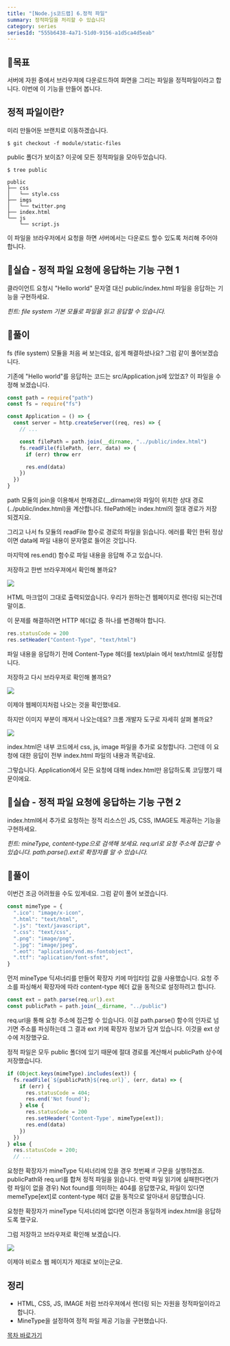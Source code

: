 ```yaml
---
title: "[Node.js코드랩] 6.정적 파일"
summary: 정적파일을 처리할 수 있습니다
category: series
seriesId: "555b6438-4a71-51d0-9156-a1d5ca4d5eab"
---
```


## 🌳목표

서버에 자원 중에서 브라우져에 다운로드하여 화면을 그리는 파일을 정적파일이라고 합니다.
이번에 이 기능을 만들어 봅니다.

## 정적 파일이란?

미리 만들어둔 브랜치로 이동하겠습니다.

```
$ git checkout -f module/static-files
```

public 폴더가 보이죠? 이곳에 모든 정적파일을 모아두었습니다.

```
$ tree public

public
├── css
│   └── style.css
├── imgs
│   └── twitter.png
├── index.html
└── js
    └── script.js
```

이 파일을 브라우저에서 요청을 하면 서버에서는 다운로드 할수 있도록 처리해 주어야 합니다.

## 🐤실습 - 정적 파일 요청에 응답하는 기능 구현 1

클라이언트 요청시 "Hello world" 문자열 대신 public/index.html 파일을 응답하는 기능을 구현하세요.

_힌트: file system 기본 모듈로 파일을 읽고 응답할 수 있습니다._

## 🐤풀이

fs (file system) 모듈을 처음 써 보는데요, 쉽게 해결하셨나요?
그럼 같이 풀어보겠습니다.

기존에 "Hello world"를 응답하는 코드는 src/Application.js에 있었죠?
이 파일을 수정해 보겠습니다.

```js
const path = require("path")
const fs = require("fs")

const Application = () => {
  const server = http.createServer((req, res) => {
    // ...

    const filePath = path.join(__dirname, "../public/index.html")
    fs.readFile(filePath, (err, data) => {
      if (err) throw err

      res.end(data)
    })
  })
}
```

path 모듈의 join을 이용해서 현재경로(\_\_dirname)와 파일이 위치한 상대 경로(../public/index.html)을 계산합니다.
filePath에는 index.html의 절대 경로가 저장 되겠지요.

그리고 나서 fs 모듈의 readFile 함수로 경로의 파일을 읽습니다.
에러를 확인 한뒤 정상이면 data에 파일 내용이 문자열로 들어온 것입니다.

마지막에 res.end() 함수로 파일 내용을 응답해 주고 있습니다.

저장하고 한번 브라우져에서 확인해 볼까요?

![](./img/06/browser_result_1.png)

HTML 마크업이 그대로 출력되었습니다. 우리가 원하는건 웹페이지로 렌더링 되는건데 말이죠.

이 문제를 해결하려면 HTTP 헤더값 중 하나를 변경해야 합니다.

```js
res.statusCode = 200
res.setHeader("Content-Type", "text/html")
```

파일 내용을 응답하기 전에 Content-Type 헤더를 text/plain 에서 text/html로 설정합니다.

저장하고 다시 브라우져로 확인해 볼까요?

![](./img/06/browser_result_2.png)

이제야 웹페이지처럼 나오는 것을 확인했네요.

하지만 이미지 부분이 깨져서 나오는데요? 크롬 개발자 도구로 자세히 살펴 볼까요?

![](./img/06/browser_result_3.png)

index.html은 내부 코드에서 css, js, image 파일을 추가로 요청합니다.
그런데 이 요청에 대한 응답이 전부 index.html 파일의 내용과 똑같네요.

그렇습니다. Application에서 모든 요청에 대해 index.html만 응답하도록 코딩했기 때문이에요.

## 🐤실습 - 정적 파일 요청에 응답하는 기능 구현 2

index.html에서 추가로 요청하는 정적 리소스인 JS, CSS, IMAGE도 제공하는 기능을 구현하세요.

_힌트: mineType, content-type으로 검색해 보세요. req.url로 요청 주소에 접근할 수 있습니다. path.parse().ext로 확장자를 알 수 있습니다._

## 🐤풀이

이번건 조금 어려웠을 수도 있게네요. 그럼 같이 풀어 보겠습니다.

```js
const mimeType = {
  ".ico": "image/x-icon",
  ".html": "text/html",
  ".js": "text/javascript",
  ".css": "text/css",
  ".png": "image/png",
  ".jpg": "image/jpeg",
  ".eot": "aplication/vnd.ms-fontobject",
  ".ttf": "aplication/font-sfnt",
}
```

먼저 mineType 딕셔너리를 만들어 확장자 키에 마임타임 값을 사용했습니다.
요청 주소를 파싱해서 확장자에 따라 content-type 헤더 값을 동적으로 설정하려고 합니다.

```js
const ext = path.parse(req.url).ext
const publicPath = path.join(__dirname, "../public")
```

req.url을 통해 요청 주소에 접근할 수 있습니다. 이걸 path.parse() 함수의 인자로 넘기면 주소를 파싱하는데 그 결과 ext 키에 확장자 정보가 담겨 있습니다. 이것을 ext 상수에 저장했구요.

정적 파일은 모두 public 폴더에 있기 때문에 절대 경로를 계산해서 publicPath 상수에 저장했습니다.

```js
if (Object.keys(mimeType).includes(ext)) {
  fs.readFile(`${publicPath}${req.url}`, (err, data) => {
    if (err) {
      res.statusCode = 404;
      res.end('Not found');
    } else {
      res.statusCode = 200
      res.setHeader('Content-Type', mimeType[ext]);
      res.end(data)
    })
  })
} else {
  res.statusCode = 200;
  // ...
```

요청한 확장자가 mineType 딕셔너리에 있을 경우 첫번째 if 구문을 실행하겠죠.
publicPath와 req.url를 합쳐 정적 파일을 읽습니다.
만약 파일 읽기에 실패한다면(가령 파일이 없을 경우) Not found를 의미하는 404를 응답했구요, 파일이 있다면 memeType[ext]로 content-type 헤더 값을 동적으로 알아내서 응답했습니다.

요청한 확장자가 mineType 딕셔너리에 없다면 이전과 동일하게 index.html을 응답하도록 했구요.

그럼 저장하고 브라우져로 확인해 보겠습니다.

![](./img/06/browser_result_4.png)

이제야 비로소 웹 페이지가 제대로 보이는군요.

## 정리

- HTML, CSS, JS, IMAGE 처럼 브라우져에서 렌더링 되는 자원을 정적파일이라고 합니다.
- MineType을 설정하여 정적 파일 제공 기능을 구현했습니다.

[목차 바로가기](/series/2018/12/01/node-web-0_index.html)
